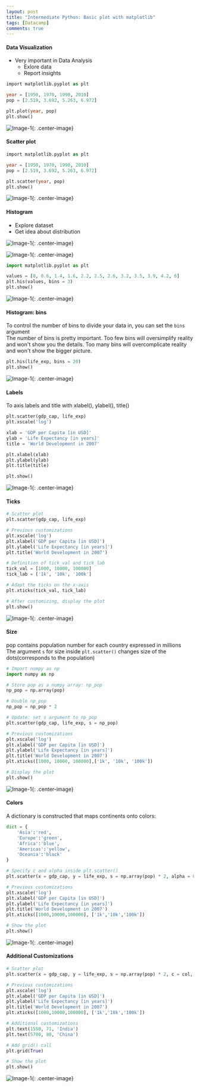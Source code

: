 ```yaml
---
layout: post
title: "Intermediate Python: Basic plot with matplotlib"
tags: [Datacamp]
comments: true
---
```


#### Data Visualization
- Very important in Data Analysis
  - Exlore data
  - Report insights

```sql
import matplotlib.pyplot as plt

year = [1950, 1970, 1990, 2010]
pop = [2.519, 3.692, 5.263, 6.972]

plt.plot(year, pop)
plt.show()
```

![Image-1](../images/2019-11-07-Python-dc-basic-plots-with-matplotlib-1.png){: .center-image}

#### Scatter plot

```sql
import matplotlib.pyplot as plt

year = [1950, 1970, 1990, 2010]
pop = [2.519, 3.692, 5.263, 6.972]

plt.scatter(year, pop)
plt.show()
```
![Image-1](../images/2019-11-07-Python-dc-basic-plots-with-matplotlib-2.png){: .center-image}

#### Histogram
- Explore dataset
- Get idea about distribution

![Image-1](../images/2019-11-07-Python-dc-basic-plots-with-matplotlib-3.png){: .center-image}

![Image-1](../images/2019-11-07-Python-dc-basic-plots-with-matplotlib-4.png){: .center-image}

```python
import matplotlib.pyplot as plt

values = [0, 0.6, 1.4, 1.6, 2.2, 2.5, 2.6, 3.2, 3.5, 3.9, 4.2, 6]
plt.his(values, bins = 3)
plt.show()
```
![Image-1](../images/2019-11-07-Python-dc-basic-plots-with-matplotlib-5.png){: .center-image}

#### Histogram: bins
To control the number of bins to divide your data in, you can set the `bins` argument  
The number of bins is pretty important. Too few bins will oversimplify reality and won't show you the details. Too many bins will overcomplicate reality and won't show the bigger picture.

```python
plt.his(life_exp, bins = 20)
plt.show()
```

![Image-1](../images/2019-11-07-Python-dc-basic-plots-with-matplotlib-6.png){: .center-image}

#### Labels
To axis labels and title with xlabel(), ylabel(), title()

```python
plt.scatter(gdp_cap, life_exp)
plt.xscale('log')

xlab = 'GDP per Capita [in USD]'
ylab = 'Life Expectancy [in years]'
title = 'World Development in 2007'

plt.xlabel(xlab)
plt.ylabel(ylab)
plt.title(title)

plt.show()
```


![Image-1](../images/2019-11-07-Python-dc-basic-plots-with-matplotlib-7.png){: .center-image}

#### Ticks

```python
# Scatter plot
plt.scatter(gdp_cap, life_exp)

# Previous customizations
plt.xscale('log') 
plt.xlabel('GDP per Capita [in USD]')
plt.ylabel('Life Expectancy [in years]')
plt.title('World Development in 2007')

# Definition of tick_val and tick_lab
tick_val = [1000, 10000, 100000]
tick_lab = ['1k', '10k', '100k']

# Adapt the ticks on the x-axis
plt.xticks(tick_val, tick_lab)

# After customizing, display the plot
plt.show()
```

![Image-1](../images/2019-11-07-Python-dc-basic-plots-with-matplotlib-8.png){: .center-image}

#### Size
pop contains population number for each country expressed in millions  
The argument `s` for size inside `plt.scatter()` changes size of the dots(corresponds to the population)

```python 
# Import numpy as np
import numpy as np

# Store pop as a numpy array: np_pop
np_pop = np.array(pop)

# Double np_pop
np_pop = np_pop * 2

# Update: set s argument to np_pop
plt.scatter(gdp_cap, life_exp, s = np_pop)

# Previous customizations
plt.xscale('log') 
plt.xlabel('GDP per Capita [in USD]')
plt.ylabel('Life Expectancy [in years]')
plt.title('World Development in 2007')
plt.xticks([1000, 10000, 100000],['1k', '10k', '100k'])

# Display the plot
plt.show()
```

![Image-1](../images/2019-11-07-Python-dc-basic-plots-with-matplotlib-9.png){: .center-image}



#### Colors
A dictionary is constructed that maps continents onto colors:

```python
dict = {
    'Asia':'red',
    'Europe':'green',
    'Africa':'blue',
    'Americas':'yellow',
    'Oceania':'black'
}
```

```python
# Specify c and alpha inside plt.scatter()
plt.scatter(x = gdp_cap, y = life_exp, s = np.array(pop) * 2, alpha = 0.8, c = col)

# Previous customizations
plt.xscale('log') 
plt.xlabel('GDP per Capita [in USD]')
plt.ylabel('Life Expectancy [in years]')
plt.title('World Development in 2007')
plt.xticks([1000,10000,100000], ['1k','10k','100k'])

# Show the plot
plt.show()
```


![Image-1](../images/2019-11-07-Python-dc-basic-plots-with-matplotlib-10.png){: .center-image}


#### Additional Customizations

```python
# Scatter plot
plt.scatter(x = gdp_cap, y = life_exp, s = np.array(pop) * 2, c = col, alpha = 0.8)

# Previous customizations
plt.xscale('log') 
plt.xlabel('GDP per Capita [in USD]')
plt.ylabel('Life Expectancy [in years]')
plt.title('World Development in 2007')
plt.xticks([1000,10000,100000], ['1k','10k','100k'])

# Additional customizations
plt.text(1550, 71, 'India')
plt.text(5700, 80, 'China')

# Add grid() call
plt.grid(True)

# Show the plot
plt.show()
```

![Image-1](../images/2019-11-07-Python-dc-basic-plots-with-matplotlib-11.png){: .center-image}
